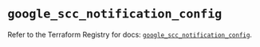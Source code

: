 # `google_scc_notification_config`

Refer to the Terraform Registry for docs: [`google_scc_notification_config`](https://registry.terraform.io/providers/hashicorp/google-beta/6.38.0/docs/resources/google_scc_notification_config).
